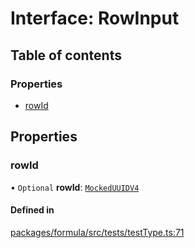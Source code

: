 # Interface: RowInput

## Table of contents

### Properties

- [rowId](RowInput.md#rowid)

## Properties

### <a id="rowid" name="rowid"></a> rowId

• `Optional` **rowId**: [`MockedUUIDV4`](../README.md#mockeduuidv4)

#### Defined in

[packages/formula/src/tests/testType.ts:71](https://github.com/mashpod/mashcard/blob/main/packages/formula/src/tests/testType.ts#L71)
